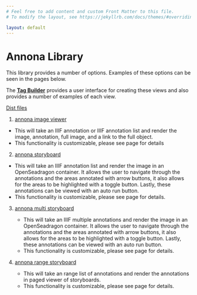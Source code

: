 ```yaml
---
# Feel free to add content and custom Front Matter to this file.
# To modify the layout, see https://jekyllrb.com/docs/themes/#overriding-theme-defaults

layout: default
---
```

<meta charset="utf-8">
<title>Annona library Homepage</title>

# Annona Library

This library provides a number of options. Examples of these options can be seen in the pages below.

The **[Tag Builder]({{site.baseurl}}/tools/#/tag-builder/)** provides a user interface for creating these views and also provides a number of examples of each view.

[Dist files]({{site.baseurl}}/dist)

1. [annona image viewer]({{site.baseurl}}/imageviewer)
  - This will take an IIIF annotation or IIIF annotation list and render the image, annotation, full image, and a link to the full object.
  - This functionality is customizable, please see page for details

2. [annona storyboard]({{site.baseurl}}/storyboard)
  - This will take an IIIF annotation list and render the image in an OpenSeadragon container. It allows the user to navigate through the annotations and the areas annotated with arrow buttons, it also allows for the areas to be highlighted with a toggle button. Lastly, these annotations can be viewed with an auto run button.
  - This functionality is customizable, please see page for details.

3. [annona multi storyboard]({{site.baseurl}}/multistoryboard)
    - This will take an IIIF multiple annotations and render the image in an OpenSeadragon container. It allows the user to navigate through the annotations and the areas annotated with arrow buttons, it also allows for the areas to be highlighted with a toggle button. Lastly, these annotations can be viewed with an auto run button.
    - This functionality is customizable, please see page for details.

3. [annona range storyboard]({{site.baseurl}}/range)
    - This will take an range list of annotations and render the annotations in paged viewer of storyboards.
    - This functionality is customizable, please see page for details.
